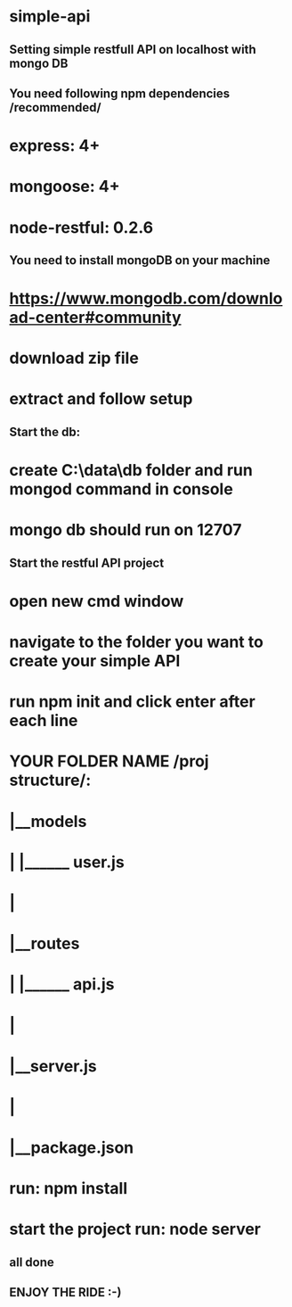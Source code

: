 # simple-api
## Setting simple restfull API on localhost with mongo DB

## You need following npm dependencies /recommended/

# express: 4+
# mongoose: 4+
# node-restful: 0.2.6

## You need to install mongoDB on your machine

# https://www.mongodb.com/download-center#community
# download zip file 
# extract and follow setup

## Start the db:

# create C:\data\db folder and run mongod command in console
# mongo db should run on 12707 

## Start the restful API project
# open new cmd window
# navigate to the folder you want to create your simple API
# run npm init and click enter after each line

# YOUR FOLDER NAME /proj structure/:

#  |__models
#  |     |______ user.js
#  |
#  |__routes
#  |     |______ api.js
#  |
#  |__server.js
#  |
#  |__package.json

# run: npm install

# start the project run: node server

## all done 

## ENJOY THE RIDE :-)
